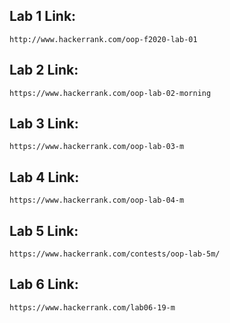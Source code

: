 ## Lab 1 Link:
`http://www.hackerrank.com/oop-f2020-lab-01`
## Lab 2 Link:
`https://www.hackerrank.com/oop-lab-02-morning`
## Lab 3 Link:
`https://www.hackerrank.com/oop-lab-03-m`
## Lab 4 Link:
`https://www.hackerrank.com/oop-lab-04-m`
## Lab 5 Link:
`https://www.hackerrank.com/contests/oop-lab-5m/`
## Lab 6 Link:
`https://www.hackerrank.com/lab06-19-m`
